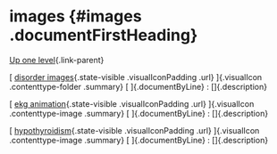 

images {#images .documentFirstHeading}
======

[Up one level](../diseases.html){.link-parent}

 [ [disorder images](/img/index.html){.state-visible .visualIconPadding .url} ]{.visualIcon .contenttype-folder .summary} [ ]{.documentByLine}
:     []{.description}

 [ [ekg animation](images/heartlineanim.gif/view.html){.state-visible .visualIconPadding .url} ]{.visualIcon .contenttype-image .summary} [ ]{.documentByLine}
:     []{.description}

 [ [hypothyroidism](images/hypothyroidism%20image.jpg/view.html){.state-visible .visualIconPadding .url} ]{.visualIcon .contenttype-image .summary} [ ]{.documentByLine}
:     []{.description}


